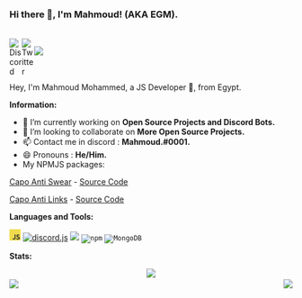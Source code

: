 ### Hi there 👋, I'm Mahmoud! (AKA EGM).

<br/>
<a href="https://discord.com/users/704686373587910706">
    <img align ="left" alt="Discord" width="22px" src ="https://cdn.jsdelivr.net/npm/simple-icons@v3/icons/discord.svg" />
  </a>
  <a href="https://twitter.com/kelvin4dev">
    <img align ="left" alt="Twitter " width="22px" src ="https://cdn.jsdelivr.net/npm/simple-icons@v3/icons/twitter.svg" />
  </a>

![](https://visitors-badge.glitch.me/badge?page_id=kelvin4dev.kelvin4dev)

<br/>

Hey, I'm Mahmoud Mohammed, a JS Developer 🚀, from Egypt.

 **Information:**

- 🔭 I’m currently working on  **Open Source Projects and Discord Bots.**
- 👯 I’m looking to collaborate on **More Open Source Projects.**
- 📫 Contact me in discord :  **Mahmoud.#0001.**
- 😄 Pronouns :  **He/Him.**
- My NPMJS packages:<br/>

[Capo Anti Swear](https://www.npmjs.com/package/capo-anti-swear) - [Source Code](https://github.com/Capo-Studio/capo-anti-swear)

[Capo Anti Links](https://www.npmjs.com/package/capo-anti-links) - [Source Code](https://github.com/Capo-Studio/capo-anti-links)

**Languages and Tools:**  


<code><img height="20" src="https://raw.githubusercontent.com/github/explore/80688e429a7d4ef2fca1e82350fe8e3517d3494d/topics/javascript/javascript.png"></code>
<a href="https://discord.js.org"><img src="https://cdn.discordapp.com/attachments/740865034887888996/740865173065170994/logo-square.png" width="20" alt="discord.js" /></a>
<code><img height="20" src="https://img.shields.io/badge/-Nodejs-43853d?style=flat-square&logo=Node.js&logoColor=white"/></code>
<code><img alt="npm" src="https://img.shields.io/badge/-NPM-CB3837?style=flat-square&logo=npm&logoColor=white" /></code>
<code><img alt="MongoDB" src="https://img.shields.io/badge/-MongoDB-13aa52?style=flat-square&logo=mongodb&logoColor=white" /></code>



**Stats:**  


<div align="center"><img src="https://github-profile-trophy.vercel.app/?username=EG-M&theme=dracula&count_private=true"></div>
<img align="left" src="https://github-readme-stats.vercel.app/api?username=EG-M&show_icons=true&hide_border=true&theme=tokyonight"><img align="right" src="https://github-readme-stats.vercel.app/api/top-langs/?username=EG-M&theme=tokyonight&hide=batchfile">






